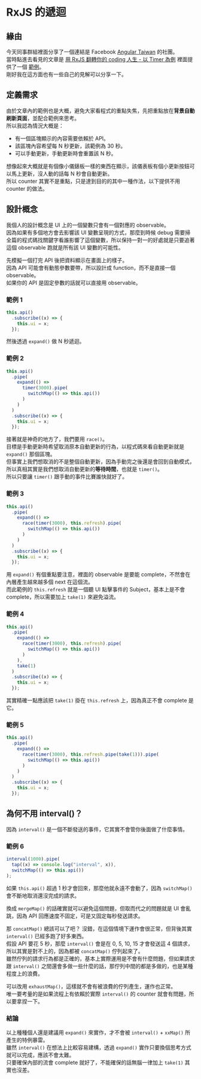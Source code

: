 # RxJS 的遞迴

## 緣由

今天同事群組裡面分享了一個連結是 Facebook [Angular Taiwan] 的社團。  
當時點進去看見的文章是 [用 RxJS 翻轉你的 coding 人生 - 以 Timer 為例] 裡面提供了一個 [範例]。  
剛好我在這方面也有一些自己的見解可以分享一下。

## 定義需求

由於文章內的範例也是大概，避免大家看程式的重點失焦，先把重點放在**背景自動刷新頁面**，並配合範例來思考。  
所以我認為情況大概是：

- 有一個區塊顯示的內容需要依賴於 API。
- 該區塊內容希望每 N 秒更新，該範例為 30 秒。
- 可以手動更新，手動更新時會重置該 N 秒。

想像起來大概就是有個像小儀錶板一樣的東西在顯示，該儀表板有個小更新按鈕可以馬上更新，沒人動的話每 N 秒會自動更新。  
所以 counter 其實不是重點，只是達到目的的其中一種作法，以下提供不用 counter 的做法。

## 設計概念

我個人的設計概念是 UI 上的一個變數只會有一個對應的 observable。  
因為如果有多個地方會去影響該 UI 變數呈現的方式，那麼到時候 debug 需要掃全篇的程式碼找關鍵字看誰影響了這個變數，所以保持一對一的好處就是只要追著這個 observable 跑就是所有該 UI 變數的可能性。

先模擬一個打完 API 後把資料顯示在畫面上的樣子。  
因為 API 可能會有動態參數要帶，所以設計成 function，而不是直接一個 observable。  
如果你的 API 是固定參數的話就可以直接用 observable。

### 範例 1

```ts
this.api()
  .subscribe((x) => {
    this.ui = x;
  });
```

然後透過 `expand()` 做 N 秒遞迴。

### 範例 2

```ts
this.api()
  .pipe(
    expand(() =>
      timer(3000).pipe(
        switchMap(() => this.api())
      )
    )
  )
  .subscribe((x) => {
    this.ui = x;
  });
```

接著就是神奇的地方了，我們要用 `race()`。  
目標是手動更新時希望取消原本自動更新的行為，以程式碼來看自動更新就是 `expand()` 那個區塊。  
但事實上我們想取消的不是整個自動更新，因為手動完之後還是會回到自動模式，所以真相其實是我們想取消自動更新的**等待時間**，也就是 `timer()`。  
所以只要讓 `timer()` 跟手動的事件比賽誰快就好了。

### 範例 3

```ts
this.api()
  .pipe(
    expand(() =>
      race(timer(3000), this.refresh).pipe(
        switchMap(() => this.api())
      )
    )
  )
  .subscribe((x) => {
    this.ui = x;
  });
```

用 `expand()` 有個重點要注意，裡面的 observable 是要能 complete，不然會在內層產生越來越多個 next 在這個流。  
而此範例的 `this.refresh` 就是一個聽 UI 點擊事件的 Subject，基本上是不會 complete，所以需要加上 `take(1)` 來避免溢流。

### 範例 4

```ts
this.api()
  .pipe(
    expand(() =>
      race(timer(3000), this.refresh).pipe(
        switchMap(() => this.api())
      )
    ),
    take(1)
  )
  .subscribe((x) => {
    this.ui = x;
  });
```

其實精確一點應該把 `take(1)` 掛在 `this.refresh` 上，因為真正不會 complete 是它。

### 範例 5

```ts
this.api()
  .pipe(
    expand(() =>
      race(timer(3000), this.refresh.pipe(take(1))).pipe(
        switchMap(() => this.api())
      )
    )
  )
  .subscribe((x) => {
    this.ui = x;
  });
```

## 為何不用 interval()？

因為 `interval()` 是一個不斷發送的事件，它其實不會管你後面做了什麼事情。

### 範例 6

```ts
interval(1000).pipe(
  tap((x) => console.log("interval", x)),
  switchMap(() => this.api())
);
```

如果 `this.api()` 超過 1 秒才會回來，那麼他就永遠不會動了，因為 `switchMap()` 會不斷地取消還沒完成的請求。

換成 `mergeMap()` 的話確實就可以避免這個問題，但取而代之的問題就是 UI 會亂跳，因為 API 回應速度不固定，可是又固定每秒發送請求。

那 `concatMap()` 總該可以了吧？  沒錯，在這個情境下運作會很正常，但背後其實 `interval()` 已經多跑了好多東西。  
假設 API 要花 5 秒，那麼 `interval()` 會是在 0, 5, 10, 15 才會發送這 4 個請求，所以其實是對不上的，因為都被 `concatMap()` 佇列起來了。  
雖然佇列的請求行為都是正確的，基本上實際運用是不會有什麼問題，但如果請求跟 `interval()` 之間還會多做一些什麼的話，那佇列中間的都是多做的，也是某種程度上的浪費。

可以改用 `exhaustMap()`，這樣就不會有被浪費的佇列產生，運作也正常。  
唯一要考量的是如果流程上有依賴於實際 `interval()` 的 counter 就會有問題，所以要拿捏一下。

### 結論

以上種種個人還是建議用 `expand()` 來實作，才不會被 `interval()` + `xxMap()` 所產生的特例暴雷。  
雖然 `interval()` 在想法上比較容易建構，透過 `expand()` 實作只要換個思考方式就可以完成，應該不會太難。  
只要確保內部的流會 complete 就好了，不能確保的話無腦一律加上 `take(1)` 其實也沒差。

[angular taiwan]: https://www.facebook.com/groups/augularjs.tw/?multi_permalinks=5864813023529019
[用 rxjs 翻轉你的 coding 人生 - 以 timer 為例]: https://blog.leochen.dev/2022/09/29/timer-sample-in-rxjs/
[範例]: https://jsbin.com/sacikupapo/1/edit?html,js,console,output

